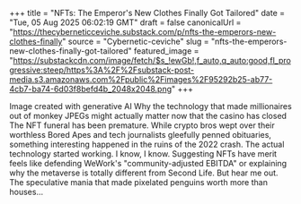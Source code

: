 +++
title = "NFTs: The Emperor's New Clothes Finally Got Tailored"
date = "Tue, 05 Aug 2025 06:02:19 GMT"
draft = false
canonicalUrl = "https://thecyberneticceviche.substack.com/p/nfts-the-emperors-new-clothes-finally"
source = "Cybernetic-ceviche"
slug = "nfts-the-emperors-new-clothes-finally-got-tailored"
featured_image = "https://substackcdn.com/image/fetch/$s_!ewGb!,f_auto,q_auto:good,fl_progressive:steep/https%3A%2F%2Fsubstack-post-media.s3.amazonaws.com%2Fpublic%2Fimages%2F95292b25-ab77-4cb7-ba74-6d03f8befd4b_2048x2048.png"
+++

Image created with generative AI Why the technology that made millionaires out of monkey JPEGs might actually matter now that the casino has closed The NFT funeral has been premature. While crypto bros wept over their worthless Bored Apes and tech journalists gleefully penned obituaries, something interesting happened in the ruins of the 2022 crash. The actual technology started working. I know, I know. Suggesting NFTs have merit feels like defending WeWork's "community-adjusted EBITDA" or explaining why the metaverse is totally different from Second Life. But hear me out. The speculative mania that made pixelated penguins worth more than houses...
